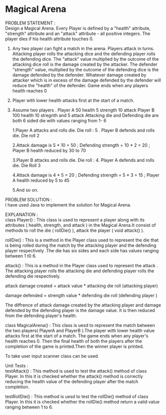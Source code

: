 # Magical Arena
PROBLEM STATEMENT :                                                                                                              
Design a Magical Arena. Every Player is defined by a "health" attribute, "strength" attribute and an "attack" attribute - all positive integers. The player dies if his health attribute touches 0.

1. Any two player can fight a match in the arena. Players attack in turns. Attacking player rolls the attacking dice and the defending player rolls the defending dice. The "attack" value multiplied by the outcome of the attacking dice roll is the damage created by the attacker. The defender "strength" value, multiplied by the outcome of the defending dice is the damage defended by the defender. Whatever damage created by attacker which is in excess of the damage defended by the defender will reduce the "health" of the defender. Game ends when any players health reaches 0

2. Player with lower health attacks first at the start of a match.
3. Assume two players . Player A 50 health 5 strength 10 attack Player B 100 health 10 stregnth and 5 attack 
   Attacking die and Defending die are both 6 sided die with values ranging from 1- 6

   1.Player A attacks and rolls die. Die roll : 5 . Player B defends and rolls die. Die roll 2

   2.Attack damage is 5 * 10 = 50 ; Defending strength = 10 * 2 = 20 ; Player B health reduced by 30 to 70

   3.Player B attacks and rolls die. Die roll : 4. Player A defends and rolls die. Die Roll 3

   4.Attack damage is 4 * 5 = 20 ; Defending strength = 5 * 3 = 15 ; Player A health reduced by 5 to 45

   5.And so on.

PROBLEM SOLUTION                                                                                               :                                                                                                              
I have used Java to implement the solution for Magical Arena.

EXPLANATION :                                                                                                              
class Player() : This class is used to represent a player along with its attributes ( health, strength, and attack ) in the Magical Arena.It consist of methods to roll the die ( rollDie() ), attack the player ( void attack() ).

rollDie() : This is a method in the Player class  used to represent the die that is being rolled during the match by the attacking player and the defending player respectively .The  die has six sides and each side has values ranging between 1 t0 6.
                                                                                     
attack() : This is a method in the Player class used to  represent the attack . The attacking player rolls the attacking die and defending player rolls the defending die respectively.

attack damage created = attack value * attacking die roll (attacking player)

damage defended = strength value * defending die roll (defending player )

The diffrence of attack damage created by the attacking player and damage defended by the defending player is the damage value. It is then reduced from the defending player's health.

class MagicalArena() : This class is uesd to represent the match between the two players( PlayerA and PlayerB ).The player with lower health value attacks first at the start of a match. The game ends when any player's health reaches 0. Then the final health of both the players after the completion of the game is printed.Then the winner player is printed.
                                                                                                

To take user input scanner class can be used.                                                                  

Unit Tests :                                                                                                              
testAttack() : This method is used to test the attack() method of class Player. In this it is checked whether the attack() method is correctly reducing the health value of the defending player after the match completion.                                                                                                    

testRollDie() : This method is uesd to test the rollDie() method of class Player. In this it is checked whether the rollDie() method  return a valid value ranging between 1 to 6. 